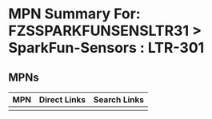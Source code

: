 



# MPN Summary For: FZSSPARKFUNSENSLTR31 > SparkFun-Sensors : LTR-301

## MPNs
  

|MPN|Direct Links|Search Links|
| :--- | :--- | :--- |
||||
